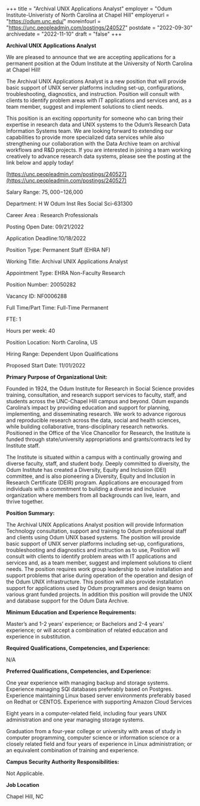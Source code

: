 +++
title = "Archival UNIX Applications Analyst"
employer = "Odum Institute-Univeristy of North Carolina at Chapel Hill"
employerurl = "https://odum.unc.edu/"
moreinfourl = "https://unc.peopleadmin.com/postings/240527"
postdate = "2022-09-30"
archivedate = "2022-11-10"
draft = "false"
+++

**Archival UNIX Applications Analyst**

We are pleased to announce that we are accepting applications for a permanent position at the Odum Institute at the University of North Carolina at Chapel Hill! 


The Archival UNIX Applications Analyst is a new position that will provide basic support of UNIX server platforms including set-up, configurations, troubleshooting, diagnostics, and instruction. Position will consult with clients to identify problem areas with IT applications and services and, as a team member, suggest and implement solutions to client needs. 


This position is an exciting opportunity for someone who can bring their expertise in research data and UNIX systems to the Odum’s Research Data Information Systems team. We are looking forward to extending our capabilities to provide more specialized data services while also strengthening our collaboration with the Data Archive team on archival workflows and R&D projects. If you are interested in joining a team working creatively to advance research data systems, please see the posting at the link below and apply today!


[https://unc.peopleadmin.com/postings/240527](https://unc.peopleadmin.com/postings/240527)

Salary Range: 		$75,000-$126,000

Department: 			H W Odum Inst Res Social Sci-631300

Career Area :		Research Professionals

Posting Open Date:	09/21/2022

Application Deadline:10/18/2022

Position Type:		Permanent Staff (EHRA NF)

Working Title:		Archival UNIX Applications Analyst

Appointment Type:	EHRA Non-Faculty Research

Position Number:		20050282

Vacancy ID:			NF0006288

Full Time/Part Time:	Full-Time Permanent

FTE:				1

Hours per week:		40

Position Location:	North Carolina, US

Hiring Range:		Dependent Upon Qualifications

Proposed Start Date:	11/01/2022

**Primary Purpose of Organizational Unit:**

Founded in 1924, the Odum Institute for Research in Social Science provides training, consultation, and research support services to faculty, staff, and students across the UNC-Chapel Hill campus and beyond. Odum expands Carolina’s impact by providing education and support for planning, implementing, and disseminating research. We work to advance rigorous and reproducible research across the data, social and health sciences, while building collaborative, trans-disciplinary research networks. Positioned in the Office of the Vice Chancellor for Research, the Institute is funded through state/university appropriations and grants/contracts led by Institute staff.

The Institute is situated within a campus with a continually growing and diverse faculty, staff, and student body. Deeply committed to diversity, the Odum Institute has created a Diversity, Equity and Inclusion (DEI) committee, and is also pioneering a Diversity, Equity and Inclusion in Research Certificate (DEIR) program. Applications are encouraged from individuals with a commitment to building a diverse and inclusive organization where members from all backgrounds can live, learn, and thrive together.

**Position Summary:**

The Archival UNIX Applications Analyst position will provide Information Technology consultation, support and training to Odum professional staff and clients using Odum UNIX based systems. The position will provide basic support of UNIX server platforms including set-up, configurations, troubleshooting and diagnostics and instruction as to use, Position will consult with clients to identify problem areas with IT applications and services and, as a team member, suggest and implement solutions to client needs. The position requires work group leadership to solve installation and support problems that arise during operation of the operation and design of the Odum UNIX infrastructure. This position will also provide installation support for applications used by Odum programmers and design teams on various grant funded projects. In addition this position will provide the UNIX and database support for the Odum Data Archive.

**Minimum Education and Experience Requirements:**

Master’s and 1-2 years’ experience; or Bachelors and 2-4 years’ experience; or will accept a combination of related education and experience in substitution.

**Required Qualifications, Competencies, and Experience:**

N/A

**Preferred Qualifications, Competencies, and Experience:**

One year experience with managing backup and storage systems. Experience managing SQl databases preferably based on Postgres. Experience maintaining Linux based server environments preferably based on Redhat or CENTOS. Experience with supporting Amazon Cloud Services

Eight years in a computer-related field, including four years UNIX administration and one year managing storage systems.

Graduation from a four-year college or university with areas of study in computer programming, computer science or information science or a closely related field and four years of experience in Linux administration; or an equivalent combination of training and experience.

**Campus Security Authority Responsibilities:**

Not Applicable.

**Job Location**

Chapel Hill, NC
